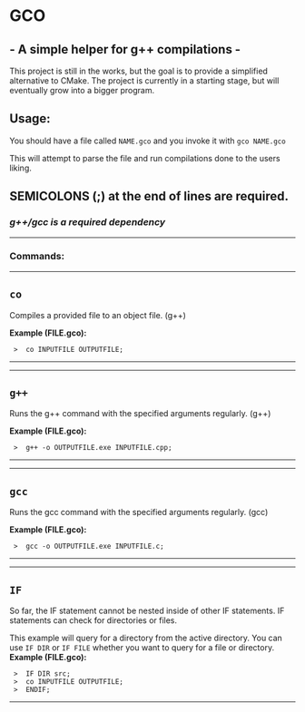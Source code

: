 # GCO
## - A simple helper for g++ compilations -

This project is still in the works, but the goal is to provide a simplified alternative to CMake. The project is currently in a starting stage, but will eventually grow into a bigger program.



## **Usage:**

You should have a file called 
`NAME.gco`
and you invoke it with
`gco NAME.gco`

This will attempt to parse the file and run compilations done to the users liking.


## SEMICOLONS (;) at the end of lines are required.



### ***g++/gcc is a required dependency***

****

### Commands:

****
## `co`

  Compiles a provided file to an object file. (g++)


 
  **Example (FILE.gco):**
```
 >  co INPUTFILE OUTPUTFILE;
```

****

****
## `g++`

  Runs the g++ command with the specified arguments regularly. (g++)


 
  **Example (FILE.gco):**
```
 >  g++ -o OUTPUTFILE.exe INPUTFILE.cpp;
```

****

****
## `gcc`

  Runs the gcc command with the specified arguments regularly. (gcc)


 
  **Example (FILE.gco):**
```
 >  gcc -o OUTPUTFILE.exe INPUTFILE.c;
```

****

****
## `IF`

  So far, the IF statement cannot be nested inside of other IF statements.
  IF statements can check for directories or files.

  This example will query for a directory from the active directory.
  You can use `IF DIR` or `IF FILE` whether you want to query for a file or directory.
  **Example (FILE.gco):**
```
 >  IF DIR src;
 >  co INPUTFILE OUTPUTFILE;
 >  ENDIF;
```

****
